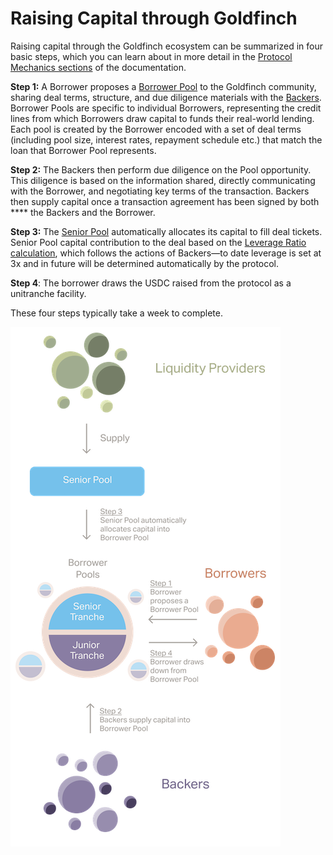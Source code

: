 # Raising Capital through Goldfinch

Raising capital through the Goldfinch ecosystem can be summarized in four basic steps, which you can learn about in more detail in the [Protocol Mechanics sections](../protocol-mechanics/) of the documentation.&#x20;

**Step 1:** A Borrower <mark style="color:blue;"></mark> proposes a [Borrower Pool](../protocol-mechanics/borrowers.md) to the Goldfinch community, sharing deal terms, structure, and due diligence materials with the [Backers](../protocol-mechanics/backers.md). Borrower Pools are specific to individual Borrowers, representing the credit lines from which Borrowers draw capital to funds their real-world lending. Each pool is created by the Borrower encoded with a set of deal terms (including pool size, interest rates, repayment schedule etc.) that match the loan that Borrower Pool represents.

**Step 2:** The Backers then perform due diligence on the Pool opportunity. This diligence is based on the information shared, directly communicating with the Borrower, and negotiating key terms of the transaction. Backers then supply capital once a transaction agreement has been signed by both **** the Backers and the Borrower.

**Step 3:** The [Senior Pool](../protocol-mechanics/liquidityproviders.md) automatically allocates its capital to fill deal tickets. Senior Pool capital contribution to the deal based on the [Leverage Ratio calculation](../protocol-mechanics/leveragemodel.md), which follows the actions of Backers—to date leverage is set at 3x and in future will be determined automatically by the protocol.&#x20;

**Step 4**: The borrower draws the USDC raised from the protocol as a unitranche facility.

These four steps typically take a week to complete.&#x20;

![](<../.gitbook/assets/v2-design-diagram-gitbook-funding (1).png>)

